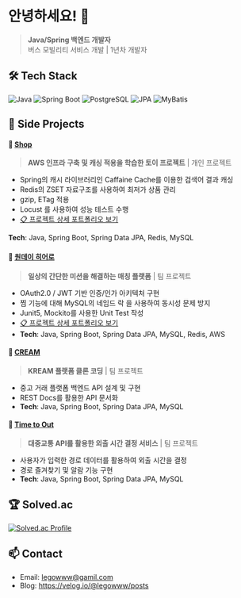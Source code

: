 # 안녕하세요! 👋

> **Java/Spring 백엔드 개발자**  
> 버스 모빌리티 서비스 개발 | 1년차 개발자

## 🛠 Tech Stack
![Java](https://img.shields.io/badge/Java-ED8B00?style=flat-square&logo=java&logoColor=white)
![Spring Boot](https://img.shields.io/badge/Spring_Boot-6DB33F?style=flat-square&logo=spring-boot&logoColor=white)
![PostgreSQL](https://img.shields.io/badge/PostgreSQL-316192?style=flat-square&logo=postgresql&logoColor=white)
![JPA](https://img.shields.io/badge/JPA-6DB33F?style=flat-square&logo=spring&logoColor=white)
![MyBatis](https://img.shields.io/badge/MyBatis-000000?style=flat-square&logo=mybatis&logoColor=white)

## 🚀 Side Projects
#### 🛒 [Shop](https://github.com/legowww/shop)
> **AWS 인프라 구축 및 캐싱 적용을 학습한 토이 프로젝트** | 개인 프로젝트

- Spring의 캐시 라이브러리인 Caffaine Cache를 이용한 검색어 결과 캐싱
- Redis의 ZSET 자료구조를 사용하여 최저가 상품 관리
- gzip, ETag 적용
- Locust 를 사용하여 성능 테스트 수행
- [📋 프로젝트 상세 포트폴리오 보기](https://steadfast-perch-679.notion.site/shop-5483b3af48684f96ac12f92735625e12)
  
**Tech**: Java, Spring Boot, Spring Data JPA, Redis, MySQL


#### 🦸 [원데이 히어로](https://github.com/prgrms-web-devcourse/Team-6Heroes-OneDayHero-BE)
> **일상의 간단한 미션을 해결하는 매칭 플랫폼** | 팀 프로젝트
- OAuth2.0 / JWT 기반 인증/인가 아키텍처 구현
- 찜 기능에 대해 MySQL의 네임드 락 을 사용하여 동시성 문제 방지  
- Junit5, Mockito를 사용한 Unit Test 작성
- [📋 프로젝트 상세 포트폴리오 보기](https://docs.google.com/document/d/1upfFfPqtboss3EK-zMaIpkHS-UwYMQybiTRsoRoM-1I/edit?usp=sharing)
- **Tech**: Java, Spring Boot, Spring Data JPA, MySQL, Redis, AWS 

#### 👟 [CREAM](https://github.com/prgrms-be-devcourse/BE-04-CREAM)
> **KREAM 플랫폼 클론 코딩** | 팀 프로젝트
- 중고 거래 플랫폼 백엔드 API 설계 및 구현
- REST Docs를 활용한 API 문서화
- **Tech**: Java, Spring Boot, Spring Data JPA, MySQL


#### 🚌 [Time to Out](https://github.com/legowww/time-to-out)
> **대중교통 API를 활용한 외출 시간 결정 서비스** | 팀 프로젝트
- 사용자가 입력한 경로 데이터를 활용하여 외출 시간을 결정
- 경로 즐겨찾기 및 알람 기능 구현
- **Tech**: Java, Spring Boot, Spring Data JPA, MySQL



## 🏆 Solved.ac
[![Solved.ac Profile](http://mazassumnida.wtf/api/v2/generate_badge?boj=legowww)](https://solved.ac/legowww/)

## 📫 Contact
- Email: legowww@gamil.com
- Blog: https://velog.io/@legowww/posts
